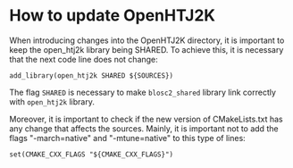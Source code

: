 How to update OpenHTJ2K
=======================

When introducing changes into the OpenHTJ2K directory, it is important to keep the open_htj2k library being SHARED. 
To achieve this, it is necessary that the next code line does not change:

    add_library(open_htj2k SHARED ${SOURCES})

The flag `SHARED` is necessary to make `blosc2_shared` library link correctly with `open_htj2k` library.

Moreover, it is important to check if the new version of CMakeLists.txt has any change that affects the sources.
Mainly, it is important not to add the flags "-march=native" and "-mtune=native" to this type of lines:

    set(CMAKE_CXX_FLAGS "${CMAKE_CXX_FLAGS}")
